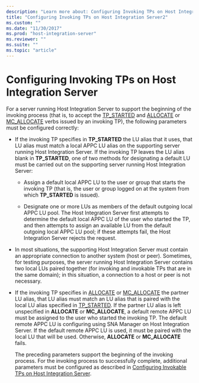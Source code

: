 ```yaml
---
description: "Learn more about: Configuring Invoking TPs on Host Integration Server"
title: "Configuring Invoking TPs on Host Integration Server2"
ms.custom: ""
ms.date: "11/30/2017"
ms.prod: "host-integration-server"
ms.reviewer: ""
ms.suite: ""
ms.topic: "article"
---
```

# Configuring Invoking TPs on Host Integration Server
For a server running Host Integration Server to support the beginning of the invoking process (that is, to accept the [TP_STARTED](./tp-started2.md) and [ALLOCATE](./allocate2.md) or [MC_ALLOCATE](./mc-allocate2.md) verbs issued by an invoking TP), the following parameters must be configured correctly:  
  
- If the invoking TP specifies in **TP_STARTED** the LU alias that it uses, that LU alias must match a local APPC LU alias on the supporting server running Host Integration Server. If the invoking TP leaves the LU alias blank in **TP_STARTED**, one of two methods for designating a default LU must be carried out on the supporting server running Host Integration Server:  
  
  -   Assign a default local APPC LU to the user or group that starts the invoking TP (that is, the user or group logged on at the system from which **TP_STARTED** is issued).  
  
  -   Designate one or more LUs as members of the default outgoing local APPC LU pool. The Host Integration Server first attempts to determine the default local APPC LU of the user who started the TP, and then attempts to assign an available LU from the default outgoing local APPC LU pool; if these attempts fail, the Host Integration Server rejects the request.  
  
- In most situations, the supporting Host Integration Server must contain an appropriate connection to another system (host or peer). Sometimes, for testing purposes, the server running Host Integration Server contains two local LUs paired together (for invoking and invokable TPs that are in the same domain); in this situation, a connection to a host or peer is not necessary.  
  
- If the invoking TP specifies in [ALLOCATE](./allocate2.md) or [MC_ALLOCATE](./mc-allocate2.md) the partner LU alias, that LU alias must match an LU alias that is paired with the local LU alias specified in [TP_STARTED](./tp-started2.md). If the partner LU alias is left unspecified in **ALLOCATE** or **MC_ALLOCATE**, a default remote APPC LU must be assigned to the user who started the invoking TP. The default remote APPC LU is configuring using SNA Manager on Host Integration Server. If the default remote APPC LU is used, it must be paired with the local LU that will be used. Otherwise, **ALLOCATE** or **MC_ALLOCATE** fails.  
  
  The preceding parameters support the beginning of the invoking process. For the invoking process to successfully complete, additional parameters must be configured as described in [Configuring Invokable TPs on Host Integration Server](../core/configuring-invokable-tps-on-host-integration-server1.md).
